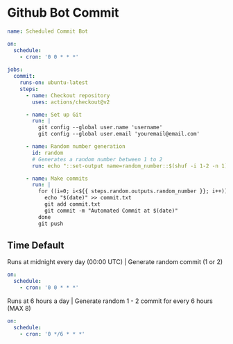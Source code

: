 # Github Bot Commit

```yml
name: Scheduled Commit Bot

on:
  schedule:
    - cron: '0 0 * * *'
    
jobs:
  commit:
    runs-on: ubuntu-latest
    steps:
      - name: Checkout repository
        uses: actions/checkout@v2

      - name: Set up Git
        run: |
          git config --global user.name 'username'
          git config --global user.email 'youremail@email.com'

      - name: Random number generation
        id: random
        # Generates a random number between 1 to 2
        run: echo "::set-output name=random_number::$(shuf -i 1-2 -n 1)" 

      - name: Make commits
        run: |
          for ((i=0; i<${{ steps.random.outputs.random_number }}; i++)); do
            echo "$(date)" >> commit.txt
            git add commit.txt
            git commit -m "Automated Commit at $(date)"
          done
          git push

```


## Time Default

Runs at midnight every day (00:00 UTC) | Generate random commit (1 or 2)
```yml
on:
  schedule:
    - cron: '0 0 * * *'
```

Runs at 6 hours a day | Generate random 1 - 2 commit for every 6 hours (MAX 8)
```yml
on:
  schedule:
    - cron: '0 */6 * * *'
```

